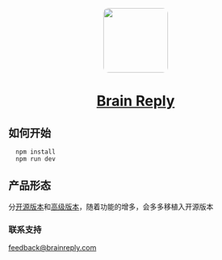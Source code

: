 <p align="center">
  <a href="https://brainreply.com">
    <picture>
      <source media="(prefers-color-scheme: dark)" srcset="https://pic.imgdb.cn/item/6425247ea682492fcce11a56.png">
      <img style="border-radius: 10px" src="https://pic.imgdb.cn/item/6425247ea682492fcce11a56.png" height="128">
    </picture>
    <h1 align="center">Brain Reply</h1>
  </a>
</p>

## 如何开始
```
  npm install
  npm run dev
```
## 产品形态
分[开源版本](https://github.com/caidukai/brain-reply)和[高级版本](https://brainreply.com/)，随着功能的增多，会多多移植入开源版本

### 联系支持

feedback@brainreply.com
